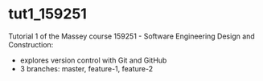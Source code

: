 # tut1_159251
Tutorial 1 of the Massey course 159251 - Software Engineering Design and Construction:
- explores version control with Git and GitHub
- 3 branches: master, feature-1, feature-2
